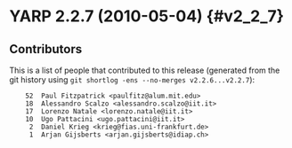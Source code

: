 YARP 2.2.7 (2010-05-04)                                                {#v2_2_7}
=======================

Contributors
------------

This is a list of people that contributed to this release (generated from the
git history using `git shortlog -ens --no-merges v2.2.6...v2.2.7`):

```
    52	Paul Fitzpatrick <paulfitz@alum.mit.edu>
    18	Alessandro Scalzo <alessandro.scalzo@iit.it>
    17	Lorenzo Natale <lorenzo.natale@iit.it>
    10	Ugo Pattacini <ugo.pattacini@iit.it>
     2	Daniel Krieg <krieg@fias.uni-frankfurt.de>
     1	Arjan Gijsberts <arjan.gijsberts@idiap.ch>
```
